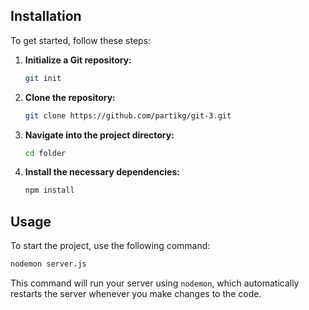 ## Installation

To get started, follow these steps:

1. **Initialize a Git repository:**
   ```bash
   git init
   ```

2. **Clone the repository:**
   ```bash
   git clone https://github.com/partikg/git-3.git
   ```

3. **Navigate into the project directory:**
   ```bash
   cd folder
   ```

4. **Install the necessary dependencies:**
   ```bash
   npm install
   ```


## Usage

To start the project, use the following command:

```bash
nodemon server.js
```

This command will run your server using `nodemon`, which automatically restarts the server whenever you make changes to the code.

